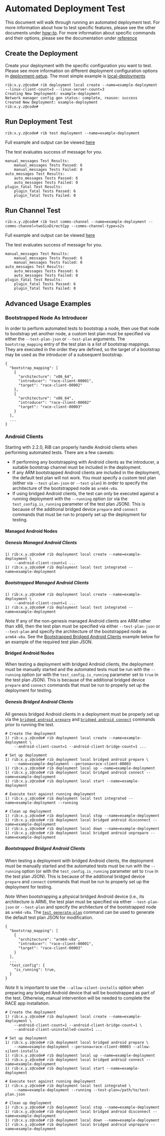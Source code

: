 # Automated Deployment Test

This document will walk through running an automated deployment test. For more information about how to test specific features, please see the other documents under [how-to](../how-to). For more information about specific commands and their options, please see the documentation under [reference](../reference)

## Create the Deployment
Create your deployment with the specific configuration you want to test. Please see more information on different deployment configuration options in [deployment-setup](./deployment-setup). The most simple example is [local-deployments](./deployment-setup/local-deployments.md)

```
rib:x.y.z@code# rib deployment local create --name=example-deployment --linux-client-count=3 --linux-server-count=3
Creating New Deployment: example-deployment
Network manager config gen status: complete, reason: success
Created New Deployment: example-deployment
rib:x.y.z@code#
```

## Run Deployment Test

```
rib:x.y.z@code# rib test deployment --name=example-deployment
```

Full example and output can be viewed [here](../reference/deployment/test/integrated.md)

The test evaluates success of message for you.

```
manual_messages Test Results:
	manual_messages Tests Passed: 6
	manual_messages Tests Failed: 0
auto_messages Test Results:
	auto_messages Tests Passed: 6
	auto_messages Tests Failed: 0
plugin_fatal Test Results:
	plugin_fatal Tests Passed: 6
	plugin_fatal Tests Failed: 0
```

## Run Channel Test

```
rib:x.y.z@code# rib test comms-channel --name=example-deployment --comms-channel=twoSixDirectCpp --comms-channel-type=s2s
```

Full example and output can be viewed [here](../reference/test/comms-channel.md)

The test evaluates success of message for you.

```
manual_messages Test Results:
	manual_messages Tests Passed: 6
	manual_messages Tests Failed: 0
auto_messages Test Results:
	auto_messages Tests Passed: 6
	auto_messages Tests Failed: 0
plugin_fatal Test Results:
	plugin_fatal Tests Passed: 6
	plugin_fatal Tests Failed: 0
```

## Advanced Usage Examples

### Bootstrapped Node As Introducer

In order to perform automated tests to bootstrap a node, then use that node to
bootstrap yet another node, a custom test plan must be specified via either the
`--test-plan-json` or `--test-plan` arguments. The `bootstrap_mapping` entry of
the test plan is a list of bootstrap mappings. They are executed in the order
they are defined, so the target of a bootstrap may be used as the introducer of
a subsequent bootstrap.

```
{
  "bootstrap_mapping": [
    {
      "architecture": "x86_64",
      "introducer": "race-client-00001",
      "target": "race-client-00002"
    },
    {
      "architecture": "x86_64",
      "introducer": "race-client-00002"
      "target": "race-client-00003"
    }
  ],
  ...
}
```

### Android Clients

Starting with 2.2.0, RiB can properly handle Android clients when performing
automated tests. There are a few caveats:

* If performing any bootstrapping with Android clients as the introducer, a
  suitable bootstrap channel must be included in the deployment.
* If any ARM bootstrapped Android clients are included in the deployment,
  the default test plan will not work. You must specify a custom test plan
  (either via `--test-plan-json` or `--test-plan`) in order to specify the
  architecture of the bootstrapped node as `arm64-v8a`.
* If using bridged Android clients, the test can only be executed against a
  running deployment with the `--running` option (or via the
  `test_config.is_running` parameter of the test plan JSON). This is because
  of the additional bridged device `prepare` and `connect` commands that must
  be run to properly set up the deployment for testing.

#### Managed Android Nodes

##### Genesis Managed Android Clients

```
1) rib:x.y.z@code# rib deployment local create --name=example-deployment \
    --android-client-count=1 ...
1) rib:x.y.z@code# rib deployment local test integrated --name=example-deployment
```

##### Bootstrapped Managed Android Clients

```
1) rib:x.y.z@code# rib deployment local create --name=example-deployment \
    --android-client-count=1 ...
1) rib:x.y.z@code# rib deployment local test integrated --name=example-deployment
```

*Note* If any of the non-genesis managed Android clients are ARM rather than
x86, then the test plan must be specified via either `--test-plan-json` or
`--test-plan` and specify the architecture of the bootstrapped node as
`arm64-v8a`. See the [Bootstrapped Bridged Android Clients](#bootstrapped-bridged-android-clients)
example below for an example of the required test plan JSON.

#### Bridged Android Nodes

When testing a deployment with bridged Android clients, the deployment must be
manually started and the automated tests must be run with the `--running` option
(or with the `test_config.is_running` parameter set to `true` in the test plan
JSON). This is because of the additional bridged device `prepare` and `connect`
commands that must be run to properly set up the deployment for testing.

##### Genesis Bridged Android Clients

All genesis bridged Android clients in a deployment must be properly set up via
the [`bridged android prepare`](../reference/deployment/bridged/android/prepare.md)
and [`bridged android connect`](../reference/deployment/bridged/android/connect.md)
commands prior to running the test.

```
# Create the deployment
1) rib:x.y.z@code# rib deployment local create --name=example-deployment \
    --android-client-count=1 --android-client-bridge-count=1 ...

# Set up deployment
1) rib:x.y.z@code# rib deployment local bridged android prepare \
    --name=example-deployment --persona=race-client-00003
1) rib:x.y.z@code# rib deployment local up --name=example-deployment
1) rib:x.y.z@code# rib deployment local bridged android connect --name=example-deployment
1) rib:x.y.z@code# rib deployment local start --name=example-deployment

# Execute test against running deployment
1) rib:x.y.z@code# rib deployment local test integrated --name=example-deployment --running

# Clean up deployment
1) rib:x.y.z@code# rib deployment local stop --name=example-deployment
1) rib:x.y.z@code# rib deployment local bridged android disconnect --name=example-deployment
1) rib:x.y.z@code# rib deployment local down --name=example-deployment
1) rib:x.y.z@code# rib deployment local bridged android unprepare --name=example-deployment
```

##### Bootstrapped Bridged Android Clients

When testing a deployment with bridged Android clients, the deployment must be
manually started and the automated tests must be run with the `--running` option
(or with the `test_config.is_running` parameter set to `true` in the test plan
JSON). This is because of the additional bridged device `prepare` and `connect`
commands that must be run to properly set up the deployment for testing.

*Note* When bootstrapping a physical bridged Android device (i.e., its
architecture is ARM), the test plan must be specified via either
`--test-plan-json` or `--test-plan` and specify the architecture of the
bootstrapped node as `arm64-v8a`. The
[`test generate-plan`](../reference/deployment/test/generate-plan.md) command
can be used to generate the default test plan JSON for modification.

```
{
  "bootstrap_mapping": [
    {
      "architecture": "arm64-v8a",
      "introducer": "race-client-00001",
      "target": "race-client-00003"
    }
  ],
  ...
  "test_config": {
    "is_running": true,
  }
}
```

*Note* It is important to use the `--allow-silent-installs` option when
preparing any bridged Android device that will be bootstrapped as part of the
test. Otherwise, manual intervention will be needed to complete the RACE app
installation.

```
# Create the deployment
1) rib:x.y.z@code# rib deployment local create --name=example-deployment \
    --android-client-count=1 --android-client-bridge-count=1 \
	--android-client-uninstalled-count=1 ...

# Set up deployment
1) rib:x.y.z@code# rib deployment local bridged android prepare \
    --name=example-deployment --persona=race-client-00003 --allow-silent-installs
1) rib:x.y.z@code# rib deployment local up --name=example-deployment
1) rib:x.y.z@code# rib deployment local bridged android connect --name=example-deployment
1) rib:x.y.z@code# rib deployment local start --name=example-deployment

# Execute test against running deployment
1) rib:x.y.z@code# rib deployment local test integrated \
    --name=example-deployment --running --test-plan=/path/to/test-plan.json

# Clean up deployment
1) rib:x.y.z@code# rib deployment local stop --name=example-deployment
1) rib:x.y.z@code# rib deployment local bridged android disconnect --name=example-deployment
1) rib:x.y.z@code# rib deployment local down --name=example-deployment
1) rib:x.y.z@code# rib deployment local bridged android unprepare --name=example-deployment
```
